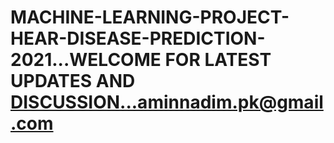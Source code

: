 # MACHINE-LEARNING-PROJECT-HEAR-DISEASE-PREDICTION-2021...WELCOME FOR LATEST UPDATES AND DISCUSSION...aminnadim.pk@gmail.com
